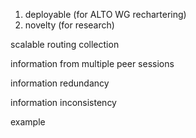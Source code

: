 1. deployable (for ALTO WG rechartering)
2. novelty (for research)

scalable routing collection

information from multiple peer sessions

information redundancy

information inconsistency

example
